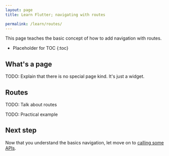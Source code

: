 ```yaml
---
layout: page
title: Learn Flutter; navigating with routes

permalink: /learn/routes/
---
```


This page teaches the basic concept of how to add navigation with routes.

* Placeholder for TOC
{:toc}

## What's a page

TODO: Explain that there is no special page kind. It's just a widget.

## Routes

TODO: Talk about routes

TODO: Practical example

## Next step

Now that you understand the basics navigation, let move on to [calling some APIs](/learn/apis/).
